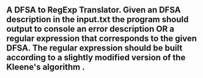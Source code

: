 ## A DFSA to RegExp Translator. Given an DFSA description in the input.txt the  program should output to console an error description OR a regular expression that corresponds to the given DFSA. The regular expression should be built according to a slightly modified version of the Kleene's algorithm .